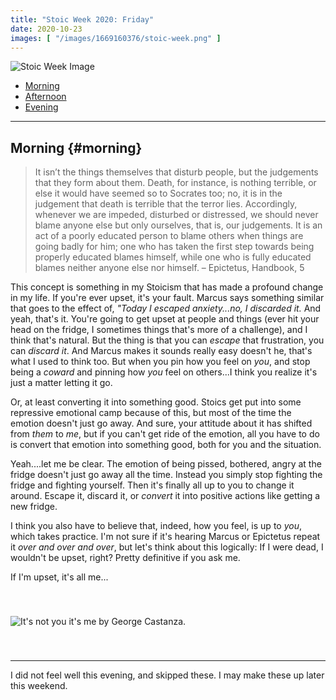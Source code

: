 ```yaml
---
title: "Stoic Week 2020: Friday"
date: 2020-10-23
images: [ "/images/1669160376/stoic-week.png" ]
---
```


![Stoic Week Image](/images/1669160376/stoic-week.png)

- [Morning](#morning)
- [Afternoon](#afternoon)
- [Evening](#evening)

---

## Morning {#morning}

>  It isn’t the things themselves that disturb people, but the judgements that they form about them. Death, for instance, is nothing terrible, or else it would have seemed so to Socrates too; no, it is in the judgement that death is terrible that the terror lies. Accordingly, whenever we are impeded, disturbed or distressed, we should never blame anyone else but only ourselves, that is, our judgements. It is an act of a poorly educated person to blame others when things are going badly for him; one who has taken the first step towards being properly educated blames himself, while one who is fully educated blames neither anyone else nor himself. – Epictetus, Handbook, 5

This concept is something in my Stoicism that has made a profound change in my life. If you're ever upset, it's your fault. Marcus says something similar that goes to the effect of, _"Today I escaped anxiety...no, I discarded it._ And yeah, that's it. You're going to get upset at people and things (ever hit your head on the fridge, I sometimes things that's more of a challenge), and I think that's natural. But the thing is that you can _escape_ that frustration, you can _discard it_. And Marcus makes it sounds really easy doesn't he, that's what I used to think too. But when you pin how you feel on _you_, and stop being a _coward_ and pinning how _you_ feel on others...I think you realize it's just a matter letting it go. 

Or, at least converting it into something good. Stoics get put into some repressive emotional camp because of this, but most of the time the emotion doesn't just go away. And sure, your attitude about it has shifted from _them_ to _me_, but if you can't get ride of the emotion, all you have to do is convert that emotion into something good, both for you and the situation.

Yeah....let me be clear. The emotion of being pissed, bothered, angry at the fridge doesn't just go away all the time. Instead you simply stop fighting the fridge and fighting yourself. Then it's finally all up to you to change it around. Escape it, discard it, or _convert_ it into positive actions like getting a new fridge.

I think you also have to believe that, indeed, how you feel, is up to _you_, which takes practice. I'm not sure if it's hearing Marcus or Epictetus repeat it _over and over and over_, but let's think about this logically: If I were dead, I wouldn't be upset, right? Pretty definitive if you ask me.

If I'm upset, it's all me...

<p><img src="https://media1.tenor.com/images/f6b231f540ffa610237b8d9416368dae/tenor.gif?itemid=13795559" style="margin: 40px auto;" alt="It's not you it's me by George Castanza."></p>

---

I did not feel well this evening, and skipped these. I may make these up later this weekend.
